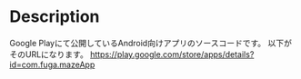 # Description
Google Playにて公開しているAndroid向けアプリのソースコードです。
以下がそのURLになります。
https://play.google.com/store/apps/details?id=com.fuga.mazeApp
